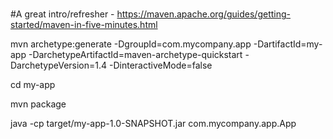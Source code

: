 #
#A great intro/refresher - https://maven.apache.org/guides/getting-started/maven-in-five-minutes.html


mvn archetype:generate -DgroupId=com.mycompany.app -DartifactId=my-app -DarchetypeArtifactId=maven-archetype-quickstart -DarchetypeVersion=1.4 -DinteractiveMode=false


cd my-app

mvn package 

java -cp target/my-app-1.0-SNAPSHOT.jar com.mycompany.app.App

